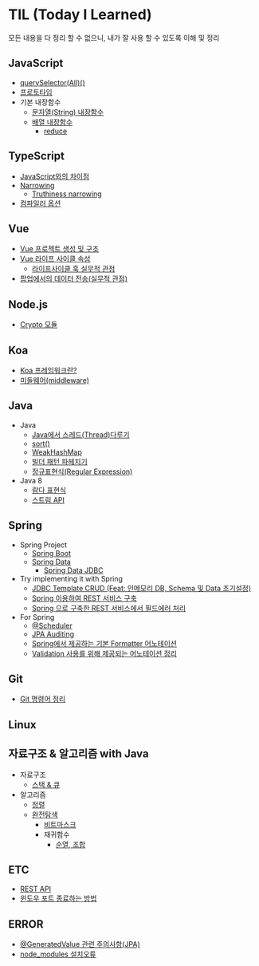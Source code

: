 # TIL (Today I Learned)
모든 내용을 다 정리 할 수 없으니, 내가 잘 사용 할 수 있도록 이해 및 정리

## JavaScript
+ [querySelector(All)()](javascript/querySelector(All).md)
+ [프로토타입](javascript/프로토타입.md)
+ 기본 내장함수
  	+ [문자열(String) 내장함수](javascript/문자열-내장함수.md)
	+ [배열 내장함수](javascript/배열-내장함수.md)
		+ [reduce](javascript/array/reduce.md)
	

## TypeScript
+ [JavaScript와의 차이점](typescript/javascript와의-차이점.md)
+ [Narrowing](typescript/Narrowing.md)
	+ [Truthiness narrowing](typescript/truthiness-narrowing.md)
 + [컴파일러 옵션](typescript/컴파일러-옵션.md)

## Vue
+ [Vue 프로젝트 생성 및 구조](vue/vue-프로젝트-생성-및-구조.md)
+ [Vue 라이프 사이클 속성](vue/vue-라이프-사이클-속성.md)
	+ [라이프사이클 훅 실무적 관점](vue/라이프사이클-훅-실무적-관점.md) 
+ [팝업에서의 데이터 전송(실무적 관점)](vue/팝업에서의-데이터-전송.md)

## Node.js
+ [Crypto 모듈](nodejs/Crypto-모듈.md)

## Koa
+ [Koa 프레임워크란?](koa/koa-프레임워크란.md)
+ [미들웨어(middleware)](koa/middleware.md)

## Java
+ Java
	+ [Java에서 스레드(Thread)다루기](java/java/Java에서-Thread다루기.md)
	+ [sort()](java/java/sort().md)
	+ [WeakHashMap](java/java/WeakHashMap.md)
	+ [빌더 패턴 파헤치기](java/java/빌더-패턴.md)
	+ [정규표현식(Regular Expression)](java/java/patternMatching.md)
+ Java 8
	+ [람다 표현식](java/java8/람다-표현식.md)
	+ [스트림 API](java/java8/스트림-API.md)

## Spring
+ Spring Project
	+ [Spring Boot](spring/springBoot.md)
	+ [Spring Data](spring/springData.md)
		+ [Spring Data JDBC](spring/springData/springDataJdbc.md)
+ Try implementing it with Spring
	+ [JDBC Template CRUD (Feat: 인메모리 DB, Schema 및 Data 초기설정)](withForSpring/JDBC-Template-CRUD(Feat-인메모리-DB-Schema-및-Data-초기설정).md)
	+ [Spring 이용하여 REST 서비스 구축](withForSpring/스프링-이용하여-REST-서비스-구축.md)
	+ [Spring 으로 구축한 REST 서비스에서 필드에러 처리](withForSpring/스프링으로-구축한-REST-서비스에서-필드에러-처리.md)
+ For Spring
	+ [@Scheduler](withForSpring/@Scheduler.md)
	+ [JPA Auditing](withForSpring/JPA-Auditing.md)
	+ [Spring에서 제공하는 기본 Formatter 어노테이션](withForSpring/스프링에서-제공하는-기본-Formatter-어노테이션.md)
	+ [Validation 사용를 위해 제공되는 어노테이션 정리](withForSpring/Validation-사용을-위해-제공되는-어노테이션-정리.md)

## Git
+ [Git 명령어 정리](git/git.md)

## Linux

## 자료구조 & 알고리즘 with Java
+ 자료구조
	+ [스택 & 큐](csKnowledge/dataStructure/stack%26queue.md)
+ 알고리즘
	+ [정렬](csKnowledge/algorithm/sorting.md)
	+ [완전탐색](csKnowledge/algorithm/brute-force-search.md)
		+ [비트마스크](csKnowledge/algorithm/bruteForceSearch/bitmask.md)
		+ 재귀함수
			+ [순열, 조합](csKnowledge/algorithm/bruteForceSearch/recursiveFunction/permutaion%26combination.md)
		<!--+ [그래프 탐색 기법 DFS, BFS]()-->
	
## ETC
+ [REST API](etc/restApi.md)
+ [윈도우 포트 종료하는 방법](etc/윈도우-포트-종료하는-방법.md)

## ERROR
+ [@GeneratedValue 관련 주의사항(JPA)](error/@GeneratedValue-관련-주의사항.md)
+ [node_modules 설치오류](error/node_modules-설치오류.md)


